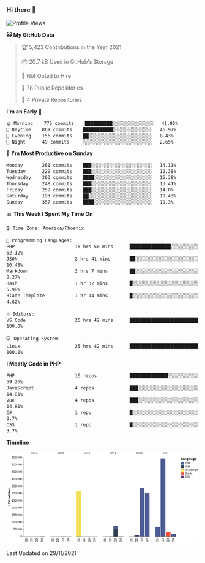 ### Hi there 👋

<!--START_SECTION:waka-->
![Profile Views](http://img.shields.io/badge/Profile%20Views-3-blue)

**🐱 My GitHub Data** 

> 🏆 5,423 Contributions in the Year 2021
 > 
> 📦 20.7 kB Used in GitHub's Storage 
 > 
> 🚫 Not Opted to Hire
 > 
> 📜 78 Public Repositories 
 > 
> 🔑 4 Private Repositories  
 > 
**I'm an Early 🐤** 

```text
🌞 Morning    776 commits    ██████████░░░░░░░░░░░░░░░   41.95% 
🌆 Daytime    869 commits    ███████████░░░░░░░░░░░░░░   46.97% 
🌃 Evening    156 commits    ██░░░░░░░░░░░░░░░░░░░░░░░   8.43% 
🌙 Night      49 commits     ░░░░░░░░░░░░░░░░░░░░░░░░░   2.65%

```
📅 **I'm Most Productive on Sunday** 

```text
Monday       261 commits    ███░░░░░░░░░░░░░░░░░░░░░░   14.11% 
Tuesday      229 commits    ███░░░░░░░░░░░░░░░░░░░░░░   12.38% 
Wednesday    303 commits    ████░░░░░░░░░░░░░░░░░░░░░   16.38% 
Thursday     248 commits    ███░░░░░░░░░░░░░░░░░░░░░░   13.41% 
Friday       259 commits    ███░░░░░░░░░░░░░░░░░░░░░░   14.0% 
Saturday     193 commits    ██░░░░░░░░░░░░░░░░░░░░░░░   10.43% 
Sunday       357 commits    ████░░░░░░░░░░░░░░░░░░░░░   19.3%

```


📊 **This Week I Spent My Time On** 

```text
⌚︎ Time Zone: America/Phoenix

💬 Programming Languages: 
PHP                      15 hrs 58 mins      ███████████████░░░░░░░░░░   62.12% 
JSON                     2 hrs 41 mins       ██░░░░░░░░░░░░░░░░░░░░░░░   10.48% 
Markdown                 2 hrs 7 mins        ██░░░░░░░░░░░░░░░░░░░░░░░   8.27% 
Bash                     1 hr 32 mins        █░░░░░░░░░░░░░░░░░░░░░░░░   5.98% 
Blade Template           1 hr 14 mins        █░░░░░░░░░░░░░░░░░░░░░░░░   4.82%

🔥 Editors: 
VS Code                  25 hrs 42 mins      █████████████████████████   100.0%

💻 Operating System: 
Linux                    25 hrs 42 mins      █████████████████████████   100.0%

```

**I Mostly Code in PHP** 

```text
PHP                      16 repos            ██████████████░░░░░░░░░░░   59.26% 
JavaScript               4 repos             ███░░░░░░░░░░░░░░░░░░░░░░   14.81% 
Vue                      4 repos             ███░░░░░░░░░░░░░░░░░░░░░░   14.81% 
C#                       1 repo              █░░░░░░░░░░░░░░░░░░░░░░░░   3.7% 
CSS                      1 repo              █░░░░░░░░░░░░░░░░░░░░░░░░   3.7%

```


**Timeline**

![Chart not found](https://raw.githubusercontent.com/mikebronner/mikebronner/master/charts/bar_graph.png) 


 Last Updated on 29/11/2021
<!--END_SECTION:waka-->

<!--
**mikebronner/mikebronner** is a ✨ _special_ ✨ repository because its `README.md` (this file) appears on your GitHub profile.

Here are some ideas to get you started:

- 🔭 I’m currently working on ...
- 🌱 I’m currently learning ...
- 👯 I’m looking to collaborate on ...
- 🤔 I’m looking for help with ...
- 💬 Ask me about ...
- 📫 How to reach me: ...
- 😄 Pronouns: ...
- ⚡ Fun fact: ...
-->
